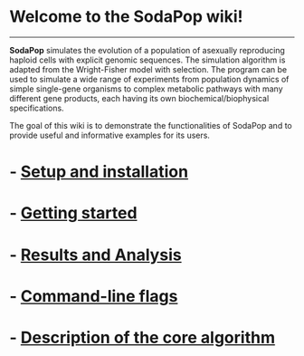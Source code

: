 # Welcome to the SodaPop wiki!

***

**SodaPop** simulates the evolution of a population of asexually reproducing haploid cells with explicit genomic sequences. The simulation algorithm is adapted from the Wright-Fisher model with selection. The program can be used to simulate a wide range of experiments from population dynamics of simple single-gene organisms to complex metabolic pathways with many different gene products, each having its own biochemical/biophysical specifications.

The goal of this wiki is to demonstrate the functionalities of SodaPop and to provide useful and informative examples for its users.


# - [Setup and installation](setup-and-installation.md)
# - [Getting started](Running-a-basic-simulation.md)
# - [Results and Analysis](Using-the-analysis-tools.md)    
# - [Command-line flags](command-line-flags.md)
# - [Description of the core algorithm](Description-of-the-core-algorithm.md)
